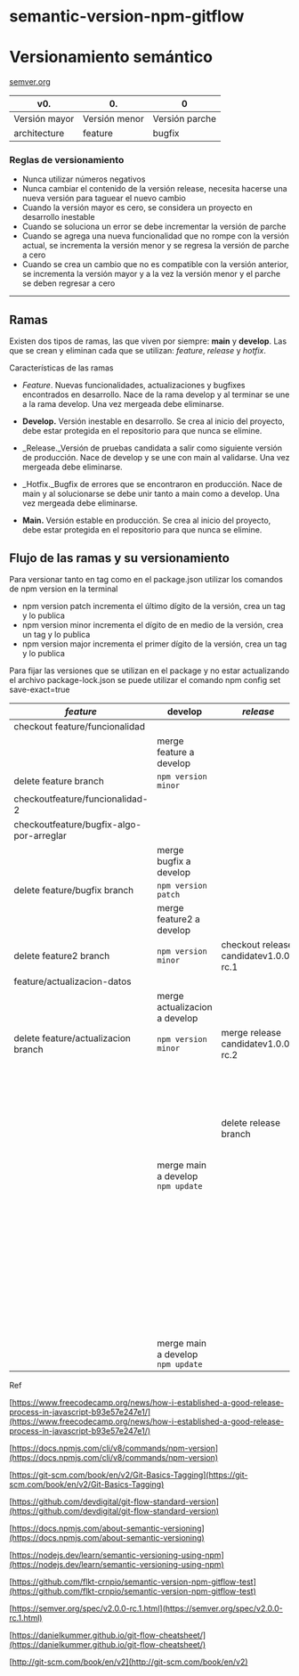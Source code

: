 # semantic-version-npm-gitflow

# Versionamiento semántico

[semver.org](https://semver.org/)

| **v0.** | **0.** | **0** |
| --- | --- | --- |
| Versión mayor | Versión menor | Versión parche |
| architecture | feature | bugfix |

### Reglas de versionamiento

- Nunca utilizar números negativos
- Nunca cambiar el contenido de la versión release, necesita hacerse una nueva versión para taguear el nuevo cambio
- Cuando la versión mayor es cero, se considera un proyecto en desarrollo inestable
- Cuando se soluciona un error se debe incrementar la versión de parche
- Cuando se agrega una nueva funcionalidad que no rompe con la versión actual, se incrementa la versión menor y se regresa la versión de parche a cero
- Cuando se crea un cambio que no es compatible con la versión anterior, se incrementa la versión mayor y a la vez la versión menor y el parche se deben regresar a cero

___

## Ramas

Existen dos tipos de ramas, las que viven por siempre: **main** y **develop**. Las que se crean y eliminan cada que se utilizan: _feature_, _release_ y _hotfix_.

Características de las ramas

- _Feature_. Nuevas funcionalidades, actualizaciones y bugfixes encontrados en desarrollo. Nace de la rama develop y al terminar se une a la rama develop. Una vez mergeada debe eliminarse.

- **Develop.** Versión inestable en desarrollo. Se crea al inicio del proyecto, debe estar protegida en el repositorio para que nunca se elimine.

- _Release._Versión de pruebas candidata a salir como siguiente versión de producción. Nace de develop y se une con main al validarse. Una vez mergeada debe eliminarse.

- _Hotfix._Bugfix de errores que se encontraron en producción. Nace de main y al solucionarse se debe unir tanto a main como a develop. Una vez mergeada debe eliminarse.

- **Main.** Versión estable en producción. Se crea al inicio del proyecto, debe estar protegida en el repositorio para que nunca se elimine.

## Flujo de las ramas y su versionamiento

Para versionar tanto en tag como en el package.json utilizar los comandos de npm version en la terminal

- npm version patch incrementa el último dígito de la versión, crea un tag y lo publica
- npm version minor incrementa el dígito de en medio de la versión, crea un tag y lo publica
- npm version major incrementa el primer dígito de la versión, crea un tag y lo publica

Para fijar las versiones que se utilizan en el package y no estar actualizando el archivo package-lock.json se puede utilizar el comando npm config set save-exact=true

| _feature_ | **develop** | _release_ | _hotfix_ | **main** |
| --- | --- | --- | --- | --- |
| checkout feature/funcionalidad | | | | |
| | merge feature a develop | | | |
| delete feature branch | `npm version minor` | | | |
| checkoutfeature/funcionalidad-2 | | | | |
| checkoutfeature/bugfix-algo-por-arreglar | | | | |
| | merge bugfix a develop | | | |
| delete feature/bugfix branch | `npm version patch` | | | |
| | merge feature2 a develop | | | |
| delete feature2 branch | `npm version minor` | checkout release candidatev1.0.0-rc.1 | | |
| feature/actualizacion-datos | | | | |
| | merge actualizacion a develop | | | |
| delete feature/actualizacion branch | `npm version minor` | merge release candidatev1.0.0-rc.2 | | |
| | | | | merge release a main |
| | | delete release branch | | `npm version major` + `git push --tags` |
| | merge main a develop `npm update` | | | |
| | | | checkout hotfix/un-error-a-solucionar | |
| | | | | merge hotfix a main |
| | | | delete hotfix branch | `npm version patch` + `git push --tags` |
| | merge main a develop `npm update` | | | |

Ref

[https://www.freecodecamp.org/news/how-i-established-a-good-release-process-in-javascript-b93e57e247e1/](https://www.freecodecamp.org/news/how-i-established-a-good-release-process-in-javascript-b93e57e247e1/)

[https://docs.npmjs.com/cli/v8/commands/npm-version](https://docs.npmjs.com/cli/v8/commands/npm-version)

[https://git-scm.com/book/en/v2/Git-Basics-Tagging](https://git-scm.com/book/en/v2/Git-Basics-Tagging)

[https://github.com/devdigital/git-flow-standard-version](https://github.com/devdigital/git-flow-standard-version)

[https://docs.npmjs.com/about-semantic-versioning](https://docs.npmjs.com/about-semantic-versioning)

[https://nodejs.dev/learn/semantic-versioning-using-npm](https://nodejs.dev/learn/semantic-versioning-using-npm)

[https://github.com/flkt-crnpio/semantic-version-npm-gitflow-test](https://github.com/flkt-crnpio/semantic-version-npm-gitflow-test)

[https://semver.org/spec/v2.0.0-rc.1.html](https://semver.org/spec/v2.0.0-rc.1.html)

[https://danielkummer.github.io/git-flow-cheatsheet/](https://danielkummer.github.io/git-flow-cheatsheet/)

[http://git-scm.com/book/en/v2](http://git-scm.com/book/en/v2)
